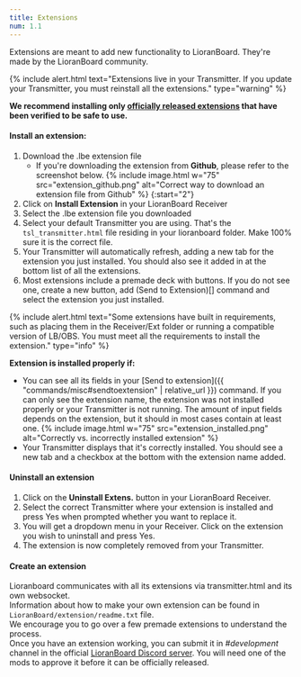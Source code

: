 ```yaml
---
title: Extensions
num: 1.1
---
```


Extensions are meant to add new functionality to LioranBoard. They're made by the LioranBoard community.

{% include alert.html text="Extensions live in your Transmitter. If you update your Transmitter, you must reinstall all the extensions." type="warning" %} 

**We recommend installing only [officially released extensions]() that have been verified to be safe to use.**

#### Install an extension:

1. Download the .lbe extension file
   - If you're downloading the extension from **Github**, please refer to the screenshot below.
   {% include image.html w="75" src="extension_github.png" alt="Correct way to download an extension file from Github" %}
{:start="2"}
2. Click on **Install Extension** in your LioranBoard Receiver
3. Select the .lbe extension file you downloaded
4. Select your default Transmitter you are using. That's the `tsl_transmitter.html` file residing in your lioranboard folder. Make 100% sure it is the correct file.
5. Your Transmitter will automatically refresh, adding a new tab for the extension you just installed. You should also see it added in at the bottom list of all the extensions.
6. Most extensions include a premade deck with buttons. If you do not see one, create a new button, add (Send to Extension)[]  command and select the extension you just installed.

{% include alert.html text="Some extensions have built in requirements, such as placing them in the Receiver/Ext folder or running a compatible version of LB/OBS. You must meet all the requirements to install the extension." type="info" %} 


**Extension is installed properly if:**

- You can see all its fields in your [Send to extension]({{ "commands/misc#sendtoextension" | relative_url }}) command. If you can only see the extension name, the extension was not installed properly or your Transmitter is not running. The amount of input fields depends on the extension, but it should in most cases contain at least one.
  {% include image.html w="75" src="extension_installed.png" alt="Correctly vs. incorrectly installed extension" %}
- Your Transmitter displays that it's correctly installed. You should see a new tab and a checkbox at the bottom with the extension name added.

#### Uninstall an extension
1. Click on the **Uninstall Extens.** button in your LioranBoard Receiver.
2. Select the correct Transmitter where your extension is installed and press Yes when prompted whether you want to replace it.
3. You will get a dropdown menu in your Receiver. Click on the extension you wish to uninstall and press Yes.
4. The extension is now completely removed from your Transmitter. 

#### Create an extension
Lioranboard communicates with all its extensions via transmitter.html and its own websocket.\
Information about how to make your own extension can be found in `LioranBoard/extension/readme.txt` file.\
We encourage you to go over a few premade extensions to understand the process.\
Once you have an extension working, you can submit it in *#development* channel in the official [LioranBoard Discord server](https://discord.gg/dXez8Zh). You will need one of the mods to approve it before it can be officially released. 